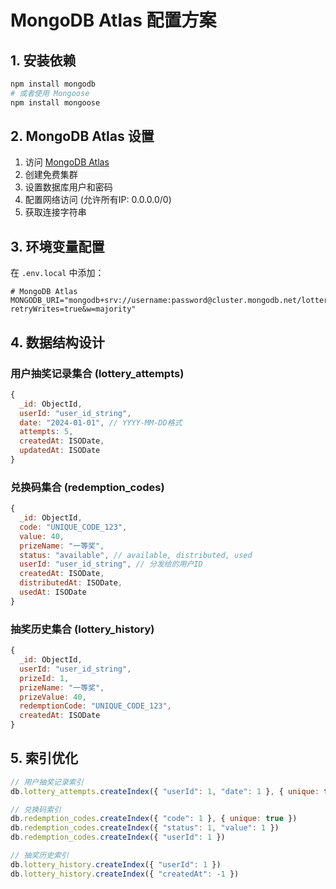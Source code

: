 # MongoDB Atlas 配置方案

## 1. 安装依赖

```bash
npm install mongodb
# 或者使用 Mongoose
npm install mongoose
```

## 2. MongoDB Atlas 设置

1. 访问 [MongoDB Atlas](https://cloud.mongodb.com)
2. 创建免费集群
3. 设置数据库用户和密码
4. 配置网络访问 (允许所有IP: 0.0.0.0/0)
5. 获取连接字符串

## 3. 环境变量配置

在 `.env.local` 中添加：

```env
# MongoDB Atlas
MONGODB_URI="mongodb+srv://username:password@cluster.mongodb.net/lottery?retryWrites=true&w=majority"
```

## 4. 数据结构设计

### 用户抽奖记录集合 (lottery_attempts)
```javascript
{
  _id: ObjectId,
  userId: "user_id_string",
  date: "2024-01-01", // YYYY-MM-DD格式
  attempts: 5,
  createdAt: ISODate,
  updatedAt: ISODate
}
```

### 兑换码集合 (redemption_codes)
```javascript
{
  _id: ObjectId,
  code: "UNIQUE_CODE_123",
  value: 40,
  prizeName: "一等奖",
  status: "available", // available, distributed, used
  userId: "user_id_string", // 分发给的用户ID
  createdAt: ISODate,
  distributedAt: ISODate,
  usedAt: ISODate
}
```

### 抽奖历史集合 (lottery_history)
```javascript
{
  _id: ObjectId,
  userId: "user_id_string",
  prizeId: 1,
  prizeName: "一等奖",
  prizeValue: 40,
  redemptionCode: "UNIQUE_CODE_123",
  createdAt: ISODate
}
```

## 5. 索引优化

```javascript
// 用户抽奖记录索引
db.lottery_attempts.createIndex({ "userId": 1, "date": 1 }, { unique: true })

// 兑换码索引
db.redemption_codes.createIndex({ "code": 1 }, { unique: true })
db.redemption_codes.createIndex({ "status": 1, "value": 1 })
db.redemption_codes.createIndex({ "userId": 1 })

// 抽奖历史索引
db.lottery_history.createIndex({ "userId": 1 })
db.lottery_history.createIndex({ "createdAt": -1 })
```